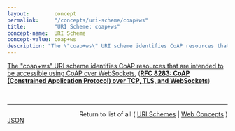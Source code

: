 ```yaml
---
layout:        concept
permalink:     "/concepts/uri-scheme/coap+ws"
title:         "URI Scheme: coap+ws"
concept-name:  URI Scheme
concept-value: coap+ws
description: "The \"coap+ws\" URI scheme identifies CoAP resources that are intended to be accessible using CoAP over WebSockets."
---
```


[The "coap+ws" URI scheme identifies CoAP resources that are intended to be accessible using CoAP over WebSockets.](http://tools.ietf.org/html/rfc8283#section-8.3 "Read documentation for URI Scheme &#34;coap+ws&#34;") (**[RFC 8283: CoAP (Constrained Application Protocol) over TCP, TLS, and WebSockets](/specs/IETF/RFC/8283 "The Constrained Application Protocol (CoAP), although inspired by HTTP, was designed to use UDP instead of TCP. The message layer of CoAP over UDP includes support for reliable delivery, simple congestion control, and flow control. Some environments benefit from the availability of CoAP carried over reliable transports such as TCP or Transport Layer Security (TLS). This document outlines the changes required to use CoAP over TCP, TLS, and WebSockets transports. It also formally updates RFC 7641 for use with these transports and RFC 7959 to enable the use of larger messages over a reliable transport.")**)

<br/>
<hr/>

<p style="float : left"><a href="./coap+ws.json" title="JSON representing this particular Web Concept value">JSON</a></p>
<p style="text-align: right">Return to list of all ( <a href="../uri-scheme/">URI Schemes</a> | <a href="../">Web Concepts</a> )</p>
